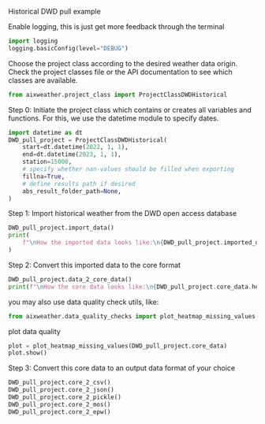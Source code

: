 
Historical DWD pull example

Enable logging, this is just get more feedback through the terminal

```python
import logging
logging.basicConfig(level="DEBUG")
```

Choose the project class according to the desired weather data origin.
Check the project classes file or the API documentation to see which classes are available.

```python
from aixweather.project_class import ProjectClassDWDHistorical
```

Step 0: Initiate the project class which contains or creates all variables and functions.
For this, we use the datetime module to specify dates.

```python
import datetime as dt
DWD_pull_project = ProjectClassDWDHistorical(
    start=dt.datetime(2022, 1, 1),
    end=dt.datetime(2023, 1, 1),
    station=15000,
    # specify whether nan-values should be filled when exporting
    fillna=True,
    # define results path if desired
    abs_result_folder_path=None,
)
```

Step 1: Import historical weather from the DWD open access database

```python
DWD_pull_project.import_data()
print(
    f"\nHow the imported data looks like:\n{DWD_pull_project.imported_data.head()}\n"
)
```

Step 2: Convert this imported data to the core format

```python
DWD_pull_project.data_2_core_data()
print(f"\nHow the core data looks like:\n{DWD_pull_project.core_data.head()}\n")
```

you may also use data quality check utils, like:

```python
from aixweather.data_quality_checks import plot_heatmap_missing_values
```

plot data quality

```python
plot = plot_heatmap_missing_values(DWD_pull_project.core_data)
plot.show()
```

Step 3: Convert this core data to an output data format of your choice

```python
DWD_pull_project.core_2_csv()
DWD_pull_project.core_2_json()
DWD_pull_project.core_2_pickle()
DWD_pull_project.core_2_mos()
DWD_pull_project.core_2_epw()
```
